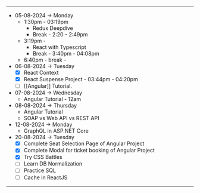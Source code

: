 
---
- 05-08-2024 -> Monday
	- 1:30pm - 03:19pm
		- Redux  Deepdive
		- Break - 2:20 - 2:49pm
	- 3:19pm -
		- React with Typescript
		- Break - 3:40pm - 04:08pm 
	- 6:40pm - break - 
- 06-08-2024 -> Tuesday
	- [x] React Context
	- [x] React Suspense Project - 03:44pm - 04:20pm
	- [ ] [[Angular]] Tutorial.
- 07-08-2024 -> Wednesday
	- Angular Tutorial - 12am
- 08-08-2024 -> Thursday
	- Angular Tutorial
	- SOAP vs Web API vs REST API
- 12-08-2024 -> Monday
	- GraphQL in ASP.NET Core
- 20-08-2024 -> Tuesday
	- [x] Complete Seat Selection Page of Angular Project
	- [x] Complete Modal for ticket booking of Angular Project
	- [x] Try CSS Battles
	- [ ] Learn DB Normalization
	- [ ] Practice SQL
	- [ ] Cache in ReactJS
---